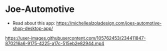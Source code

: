# Joe-Automotive
- Read about this app: https://michellealzoladesign.com/joes-automotive-shop-desktop-app/



https://user-images.githubusercontent.com/105762453/234411847-870216a6-9175-4225-a17c-515eb2e82944.mp4

